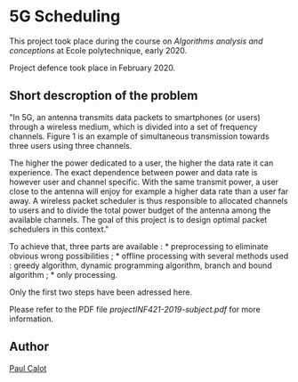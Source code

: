 # 5G Scheduling

This project took place during the course on *Algorithms analysis and conceptions* at Ecole polytechnique, early 2020.

Project defence took place in February 2020. 

## Short descroption of the problem

"In 5G, an antenna transmits data packets to smartphones (or users) through a wireless medium, which is divided into a set of frequency channels. Figure 1 is an example of simultaneous transmission towards three users using three channels. 

The higher the power dedicated to a user, the higher the data rate it can experience. The exact dependence between power and data rate is however user and channel specific. With the same transmit power, a user close to the antenna will enjoy for example a higher data rate than a user far away. A wireless packet scheduler is thus responsible to allocated channels to users and to divide the total power budget of the antenna among the available channels. The goal of this project is to design optimal packet schedulers in this context."

To achieve that, three parts are available : 
	* preprocessing to eliminate obvious wrong possibilities ;
	* offline processing with several methods used : greedy algorithm, dynamic programming algorithm, branch and bound algorithm ;
	* only processing.

Only the first two steps have been adressed here.

Please refer to the PDF file *projectINF421-2019-subject.pdf* for more information.

## Author

[Paul Calot](https://www.linkedin.com/in/paul-calot-43549814b/)